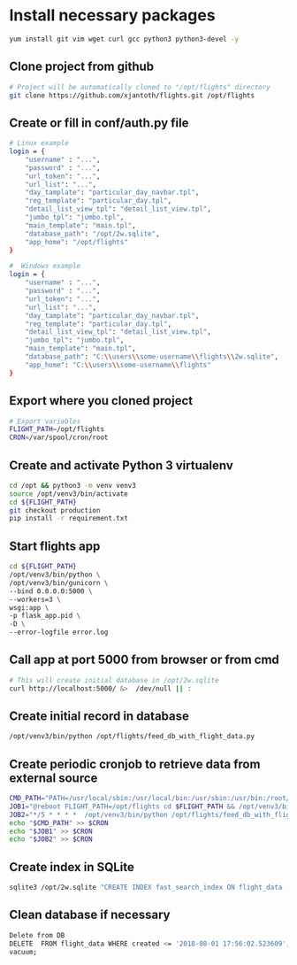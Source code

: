 # Install necessary packages

```bash
yum install git vim wget curl gcc python3 python3-devel -y
```

## Clone project from github

```bash
# Project will be automatically cloned to "/opt/flights" directory
git clone https://github.com/xjantoth/flights.git /opt/flights
```

## Create or fill in conf/auth.py file

```bash
# Linux example
login = {
    "username" : "...",
    "password" : "...",
    "url_token": "...",
    "url_list": "...",
    "day_tamplate": "particular_day_navbar.tpl",
    "reg_template": "particular_day.tpl",
    "detail_list_view_tpl": "detail_list_view.tpl",
    "jumbo_tpl": "jumbo.tpl",
    "main_template": "main.tpl",
    "database_path": "/opt/2w.sqlite",
    "app_home": "/opt/flights"
}

#  Windows example
login = {
    "username" : "...",
    "password" : "...",
    "url_token": "...",
    "url_list": "...",
    "day_tamplate": "particular_day_navbar.tpl",
    "reg_template": "particular_day.tpl",
    "detail_list_view_tpl": "detail_list_view.tpl",
    "jumbo_tpl": "jumbo.tpl",
    "main_template": "main.tpl",
    "database_path": "C:\\users\\some-username\\flights\\2w.sqlite",
    "app_home": "C:\\users\\some-username\\flights"
}
```

## Export where you cloned project

```bash
# Export variables
FLIGHT_PATH=/opt/flights 
CRON=/var/spool/cron/root
```

## Create and activate Python 3 virtualenv

```bash
cd /opt && python3 -m venv venv3
source /opt/venv3/bin/activate
cd ${FLIGHT_PATH}
git checkout production
pip install -r requirement.txt
```


## Start flights app

```bash
cd ${FLIGHT_PATH} 
/opt/venv3/bin/python \
/opt/venv3/bin/gunicorn \
--bind 0.0.0.0:5000 \
--workers=3 \
wsgi:app \
-p flask_app.pid \
-D \
--error-logfile error.log
```

## Call app at port 5000 from browser or from cmd 

```bash
# This will create initial database in /opt/2w.sqlite
curl http://localhost:5000/ &>  /dev/null || :
```

## Create initial record in database

```bash
/opt/venv3/bin/python /opt/flights/feed_db_with_flight_data.py
```

## Create periodic cronjob to retrieve data from external source

```bash
CMD_PATH="PATH=/usr/local/sbin:/usr/local/bin:/usr/sbin:/usr/bin:/root/bin"
JOB1="@reboot FLIGHT_PATH=/opt/flights cd $FLIGHT_PATH && /opt/venv3/bin/python /opt/venv3/bin/gunicorn --bind 0.0.0.0:5000 --workers=3 wsgi:app -p flask_app.pid -D --error-logfile error.log"
JOB2="*/5 * * * *  /opt/venv3/bin/python /opt/flights/feed_db_with_flight_data.py >> /opt/flights/error_log.log 2>&1"
echo "$CMD_PATH" >> $CRON
echo "$JOB1" >> $CRON
echo "$JOB2" >> $CRON
```

## Create index in SQLite

```bash
sqlite3 /opt/2w.sqlite "CREATE INDEX fast_search_index ON flight_data (created) exit"
```

## Clean database if necessary

```bash
Delete from DB
DELETE  FROM flight_data WHERE created <= '2018-08-01 17:56:02.523609';
vacuum;
```

